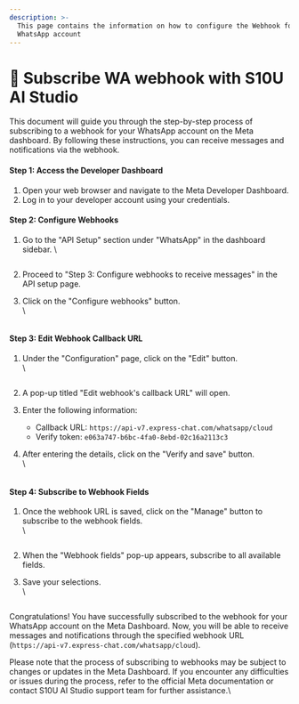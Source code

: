 ```yaml
---
description: >-
  This page contains the information on how to configure the Webhook for
  WhatsApp account
---
```


# 🔗 Subscribe WA webhook with S10U AI Studio

This document will guide you through the step-by-step process of subscribing to a webhook for your WhatsApp account on the Meta dashboard. By following these instructions, you can receive messages and notifications via the webhook.

#### **Step 1:** Access the Developer Dashboard

1. Open your web browser and navigate to the Meta Developer Dashboard.
2. Log in to your developer account using your credentials.

#### **Step 2:** Configure Webhooks

1.  Go to the "API Setup" section under "WhatsApp" in the dashboard sidebar. \


    <figure><img src="../../../../../.gitbook/assets/1 – 17.png" alt=""><figcaption></figcaption></figure>
2. Proceed to "Step 3: Configure webhooks to receive messages" in the API setup page.
3.  Click on the "Configure webhooks" button.\
    \


    <figure><img src="../../../../../.gitbook/assets/1 – 18.png" alt=""><figcaption></figcaption></figure>

#### **Step 3:** Edit Webhook Callback URL

1.  Under the "Configuration" page, click on the "Edit" button.\
    \


    <figure><img src="../../../../../.gitbook/assets/1 – 19.png" alt=""><figcaption></figcaption></figure>
2. A pop-up titled "Edit webhook's callback URL" will open.
3. Enter the following information:
   * Callback URL: `https://api-v7.express-chat.com/whatsapp/cloud`
   * Verify token: `e063a747-b6bc-4fa0-8ebd-02c16a2113c3`
4.  After entering the details, click on the "Verify and save" button.\
    \


    <figure><img src="../../../../../.gitbook/assets/1 – 20.png" alt=""><figcaption></figcaption></figure>

#### **Step 4:** Subscribe to Webhook Fields

1.  Once the webhook URL is saved, click on the "Manage" button to subscribe to the webhook fields.\
    \


    <figure><img src="../../../../../.gitbook/assets/1 – 21.png" alt=""><figcaption></figcaption></figure>
2. When the "Webhook fields" pop-up appears, subscribe to all available fields.
3.  Save your selections.\
    \


    <figure><img src="../../../../../.gitbook/assets/1 – 22.png" alt=""><figcaption></figcaption></figure>

Congratulations! You have successfully subscribed to the webhook for your WhatsApp account on the Meta Dashboard. Now, you will be able to receive messages and notifications through the specified webhook URL (`https://api-v7.express-chat.com/whatsapp/cloud`).

Please note that the process of subscribing to webhooks may be subject to changes or updates in the Meta Dashboard. If you encounter any difficulties or issues during the process, refer to the official Meta documentation or contact S10U AI Studio support team for further assistance.\
